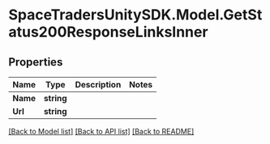 # SpaceTradersUnitySDK.Model.GetStatus200ResponseLinksInner

## Properties

Name | Type | Description | Notes
------------ | ------------- | ------------- | -------------
**Name** | **string** |  | 
**Url** | **string** |  | 

[[Back to Model list]](../README.md#documentation-for-models) [[Back to API list]](../README.md#documentation-for-api-endpoints) [[Back to README]](../README.md)

